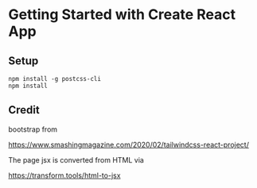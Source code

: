 # Getting Started with Create React App


## Setup

```
npm install -g postcss-cli
npm install
```

## Credit

bootstrap from

https://www.smashingmagazine.com/2020/02/tailwindcss-react-project/

The page jsx is converted from HTML via

https://transform.tools/html-to-jsx
